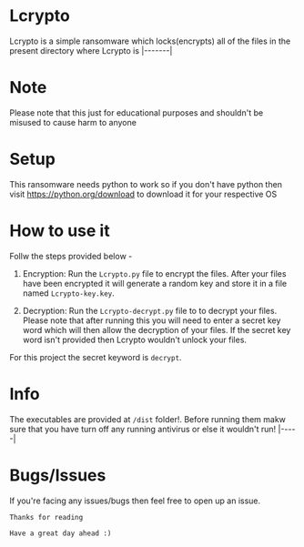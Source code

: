 # Lcrypto
Lcrypto is a simple ransomware which locks(encrypts) all of the files in the present directory where Lcrypto is
|-------|

# Note

Please note that this just for educational purposes and shouldn't be misused to cause harm to anyone

# Setup

This ransomware needs python to work so if you don't have python then visit <a href="https://python.org/download">https://python.org/download</a> to download it for your respective OS

# How to use it
Follw the steps provided below - 

1. Encryption: Run the `Lcrypto.py` file to encrypt the files. After your files have been encrypted it will generate a random key and store it in a file named `Lcrypto-key.key`.

2. Decryption: Run the `Lcrypto-decrypt.py` file to to decrypt your files. Please note that after running this you will need to enter a secret key word which will then allow the decryption of your files. If the secret key word isn't provided then Lcrypto wouldn't unlock your files.


For this project the secret keyword is `decrypt`.

# Info
The executables are provided at `/dist` folder!. Before running them makw sure that you have turn off any running antivirus or else it wouldn't run!
|-----|

# Bugs/Issues

If you're facing any issues/bugs then feel free to open up an issue.

`Thanks for reading`

`Have a great day ahead :)`
